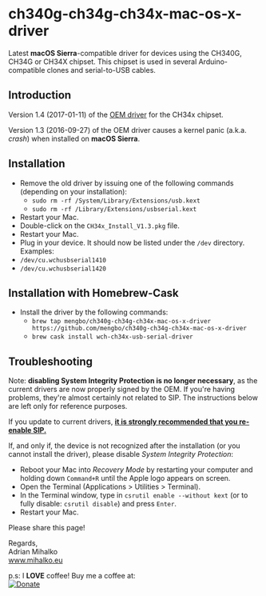 # ch340g-ch34g-ch34x-mac-os-x-driver
Latest **macOS Sierra**-compatible driver for devices using the CH340G, CH34G or CH34X chipset. This chipset is used in several Arduino-compatible clones and serial-to-USB cables.

## Introduction
Version 1.4 (2017-01-11) of the [OEM driver](http://www.wch.cn/download/CH341SER_MAC_ZIP.html) for the CH34x chipset.

Version 1.3 (2016-09-27) of the OEM driver causes a kernel panic (a.k.a. *crash*) when installed on **macOS Sierra**.

## Installation

* Remove the old driver by issuing one of the following commands (depending on your installation):
  * `sudo rm -rf /System/Library/Extensions/usb.kext`
  * `sudo rm -rf /Library/Extensions/usbserial.kext`
*  Restart your Mac.
*  Double-click on the `CH34x_Install_V1.3.pkg` file.
*  Restart your Mac.
*  Plug in your device. It should now be listed under the `/dev` directory. Examples:
  * `/dev/cu.wchusbserial1410`
  * `/dev/cu.wchusbserial1420`

## Installation with Homebrew-Cask

* Install the driver by the following commands:
  * `brew tap mengbo/ch340g-ch34g-ch34x-mac-os-x-driver https://github.com/mengbo/ch340g-ch34g-ch34x-mac-os-x-driver`
  * `brew cask install wch-ch34x-usb-serial-driver`


## Troubleshooting

Note: **disabling System Integrity Protection is no longer necessary**, as the current drivers are now properly signed by the OEM. If you're having problems, they're almost certainly not related to SIP. The instructions below are left only for reference purposes. 

If you update to current drivers, [**it is strongly recommended that you re-enable SIP.**](https://developer.apple.com/library/content/documentation/Security/Conceptual/System_Integrity_Protection_Guide/ConfiguringSystemIntegrityProtection/ConfiguringSystemIntegrityProtection.html)

If, and only if, the device is not recognized after the installation (or you cannot install the driver), please disable *System Integrity Protection*:

*  Reboot your Mac into *Recovery Mode* by restarting your computer and holding down `Command+R` until the Apple logo appears on screen.
*  Open the Terminal (Applications > Utilities > Terminal).
*  In the Terminal window, type in `csrutil enable --without kext` (or to fully disable: `csrutil disable`) and press `Enter`.
*  Restart your Mac.

Please share this page!

Regards,  
Adrian Mihalko  
www.mihalko.eu

p.s:
I **LOVE** coffee! Buy me a coffee at:   
[![Donate](https://img.shields.io/badge/Donate-PayPal-green.svg)](https://www.paypal.com/cgi-bin/webscr?cmd=_donations&business=adriankoooo%40gmail%2ecom&lc=SK&item_name=Adrian%20Mihalko&currency_code=EUR&bn=PP%2dDonationsBF%3abtn_donateCC_LG%2egif%3aNonHosted)
